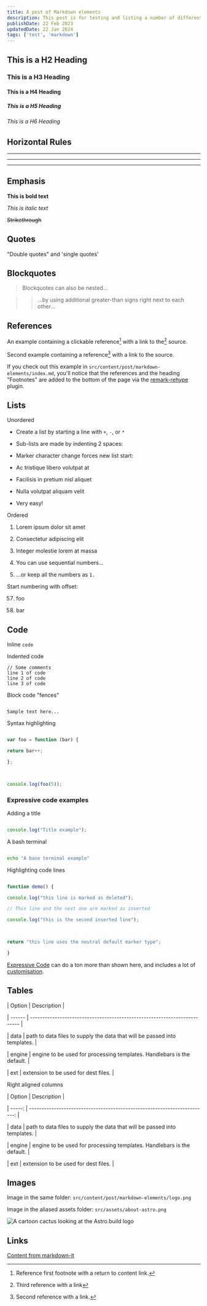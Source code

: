 ```yaml
---
title: A post of Markdown elements
description: This post is for testing and listing a number of different markdown elements
publishDate: 22 Feb 2023
updatedDate: 22 Jan 2024
tags: ['test', 'markdown']
---
```


## This is a H2 Heading

### This is a H3 Heading

#### This is a H4 Heading

##### This is a H5 Heading

###### This is a H6 Heading
## Horizontal Rules

---

---

---

## Emphasis

**This is bold text**

_This is italic text_

~~Strikethrough~~
## Quotes

"Double quotes" and 'single quotes'
## Blockquotes

> Blockquotes can also be nested...

> > ...by using additional greater-than signs right next to each other...

## References

An example containing a clickable reference[^1] with a link to the[^3] source.

Second example containing a reference[^2] with a link to the source.

  

[^1]: Reference first footnote with a return to content link.
[^2]: Second reference with a link.
[^3]: Third reference with a link

If you check out this example in `src/content/post/markdown-elements/index.md`, you'll notice that the references and the heading "Footnotes" are added to the bottom of the page via the [remark-rehype](https://github.com/remarkjs/remark-rehype#options) plugin.
## Lists
Unordered
- Create a list by starting a line with `+`, `-`, or `*`

- Sub-lists are made by indenting 2 spaces:

- Marker character change forces new list start:

- Ac tristique libero volutpat at

- Facilisis in pretium nisl aliquet

- Nulla volutpat aliquam velit

- Very easy!


Ordered

1. Lorem ipsum dolor sit amet

2. Consectetur adipiscing elit

3. Integer molestie lorem at massa

4. You can use sequential numbers...

5. ...or keep all the numbers as `1.`

Start numbering with offset:

57. foo

1. bar
## Code

Inline `code`

Indented code

	// Some comments
	line 1 of code
	line 2 of code
	line 3 of code

  

Block code "fences"
```

Sample text here...

```

Syntax highlighting

```js

var foo = function (bar) {

return bar++;

};

  

console.log(foo(5));

```

### Expressive code examples

Adding a title

```js title="file.js"

console.log("Title example");

```


A bash terminal

```bash

echo "A base terminal example"

```

Highlighting code lines

```js title="line-markers.js" del={2} ins={3-4} {6}

function demo() {

console.log("this line is marked as deleted");

// This line and the next one are marked as inserted

console.log("this is the second inserted line");

  

return "this line uses the neutral default marker type";

}

```

[Expressive Code](https://expressive-code.com/) can do a ton more than shown here, and includes a lot of [customisation](https://expressive-code.com/reference/configuration/).

## Tables

| Option | Description |

| ------ | ------------------------------------------------------------------------- |

| data | path to data files to supply the data that will be passed into templates. |

| engine | engine to be used for processing templates. Handlebars is the default. |

| ext | extension to be used for dest files. |


Right aligned columns

| Option | Description |

| -----: | ------------------------------------------------------------------------: |

| data | path to data files to supply the data that will be passed into templates. |

| engine | engine to be used for processing templates. Handlebars is the default. |

| ext | extension to be used for dest files. |

## Images

Image in the same folder: `src/content/post/markdown-elements/logo.png`

Image in the aliased assets folder: `src/assets/about-astro.png`

![A cartoon cactus looking at the Astro.build logo](@/assets/about-astro.png)

## Links
[Content from markdown-it](https://markdown-it.github.io/)